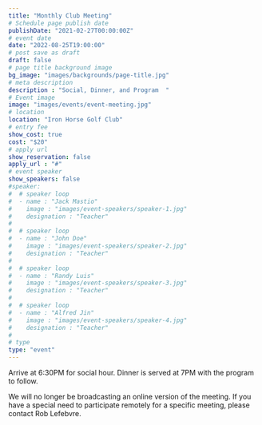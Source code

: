 ```yaml
---
title: "Monthly Club Meeting"
# Schedule page publish date
publishDate: "2021-02-27T00:00:00Z"
# event date
date: "2022-08-25T19:00:00"
# post save as draft
draft: false
# page title background image
bg_image: "images/backgrounds/page-title.jpg"
# meta description
description : "Social, Dinner, and Program  "
# Event image
image: "images/events/event-meeting.jpg"
# location
location: "Iron Horse Golf Club"
# entry fee
show_cost: true
cost: "$20"
# apply url
show_reservation: false
apply_url : "#"
# event speaker
show_speakers: false
#speaker:
#  # speaker loop
#  - name : "Jack Mastio"
#    image : "images/event-speakers/speaker-1.jpg"
#    designation : "Teacher"
#
#  # speaker loop
#  - name : "John Doe"
#    image : "images/event-speakers/speaker-2.jpg"
#    designation : "Teacher"
#
#  # speaker loop
#  - name : "Randy Luis"
#    image : "images/event-speakers/speaker-3.jpg"
#    designation : "Teacher"
#
#  # speaker loop
#  - name : "Alfred Jin"
#    image : "images/event-speakers/speaker-4.jpg"
#    designation : "Teacher"
#
# type
type: "event"
---
```


Arrive at 6:30PM for social hour.  Dinner is served at 7PM with the program to follow.

We will no longer be broadcasting an online version of the meeting.  If you have a special need to participate remotely for a specific meeting, please contact Rob Lefebvre.
